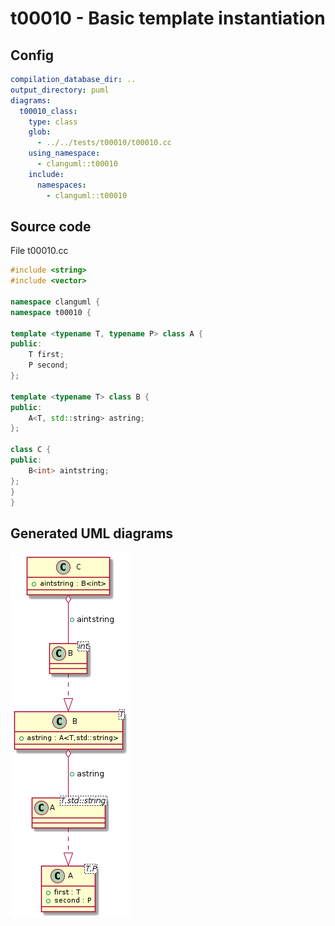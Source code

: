 # t00010 - Basic template instantiation
## Config
```yaml
compilation_database_dir: ..
output_directory: puml
diagrams:
  t00010_class:
    type: class
    glob:
      - ../../tests/t00010/t00010.cc
    using_namespace:
      - clanguml::t00010
    include:
      namespaces:
        - clanguml::t00010

```
## Source code
File t00010.cc
```cpp
#include <string>
#include <vector>

namespace clanguml {
namespace t00010 {

template <typename T, typename P> class A {
public:
    T first;
    P second;
};

template <typename T> class B {
public:
    A<T, std::string> astring;
};

class C {
public:
    B<int> aintstring;
};
}
}

```
## Generated UML diagrams
![t00010_class](./t00010_class.png "Basic template instantiation")
